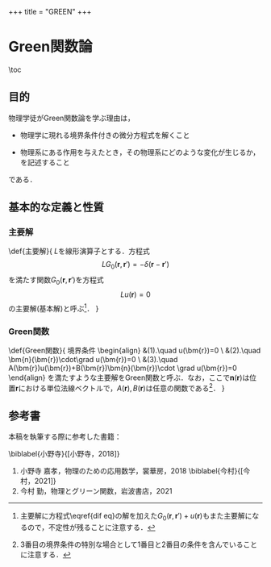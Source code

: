 +++
title = "GREEN"
+++

# Green関数論

\toc

## 目的

物理学徒がGreen関数論を学ぶ理由は，

* 物理学に現れる境界条件付きの微分方程式を解くこと

* 物理系にある作用を与えたとき，その物理系にどのような変化が生じるか，を記述すること

である．

## 基本的な定義と性質

### 主要解

\def{主要解}{
    $L$を線形演算子とする．方程式
    $$
    LG_0(\bm{r},\bm{r}')=-\delta(\bm{r}-\bm{r}')
    $$
    を満たす関数$G_0(\bm{r},\bm{r}')$を方程式
    $$\label{dif eq}
    Lu(\bm{r})=0
    $$
    の主要解(基本解)と呼ぶ[^1]．
}

[^1]: 主要解に方程式\eqref{dif eq}の解を加えた$G_0(\bm{r},\bm{r}')+u(\bm{r})$もまた主要解になるので，不定性が残ることに注意する．

### Green関数

\def{Green関数}{
    境界条件
    \begin{align}
    &(1).\quad u(\bm{r})=0
    \\
    &(2).\quad \bm{n}(\bm{r})\cdot\grad u(\bm{r})=0
    \\
    &(3).\quad A(\bm{r})u(\bm{r})+B(\bm{r})\bm{n}(\bm{r})\cdot \grad u(\bm{r})=0
    \end{align}
    を満たすような主要解をGreen関数と呼ぶ．なお，ここで$\bm{n}(\bm{r})$は位置$\bm{r}$における単位法線ベクトルで，$A(\bm{r}),B(\bm{r})$は任意の関数である[^2]．
}

[^2]: 3番目の境界条件の特別な場合として1番目と2番目の条件を含んでいることに注意する．






















## 参考書

本稿を執筆する際に参考した書籍：

\biblabel{小野寺}{[小野寺，2018]}
1. 小野寺 嘉孝，物理のための応用数学，裳華房，2018
\biblabel{今村}{[今村，2021]}
2. 今村 勤，物理とグリーン関数，岩波書店，2021